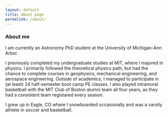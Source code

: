 ```yaml
---
layout: default
title: About page
permalink: /about/
---
```




### About me


I am currently an Astronomy PhD student at the University of Michigan-Ann Arbor. 

I previously completed my undergraduate studies at MIT, where I majored in physics. I primarily followed the theoretical physics path, but had the chance to complete courses in geophysics, mechanical engineering, and aerospace engineering. Outside of academics, I managed to participate in (at least) 24 half-semester boot camp PE classes. I also played intramural basketball with the MIT Club of Boston alumni team all four years, as they had a consistent team registared every season.

I grew up in Eagle, CO where I snowboarded occasionally and was a varsity athlete in soccer and basketball. 
